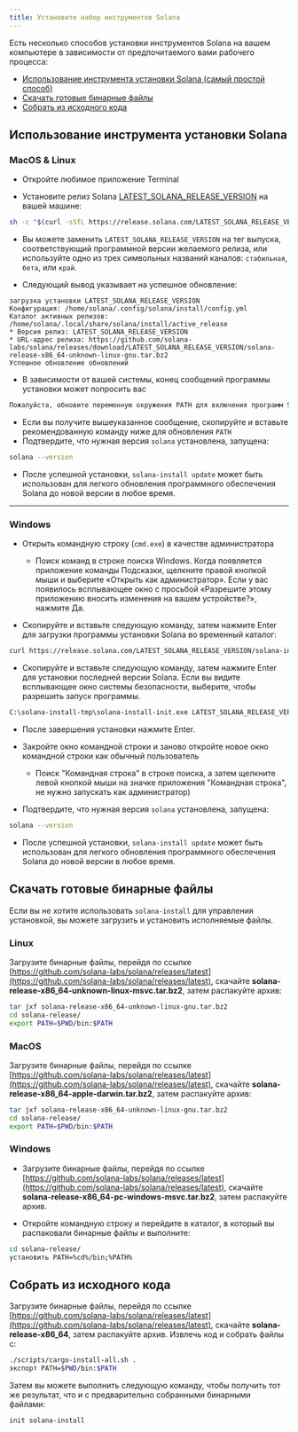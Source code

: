 ```yaml
---
title: Установите набор инструментов Solana
---
```


Есть несколько способов установки инструментов Solana на вашем компьютере в зависимости от предпочитаемого вами рабочего процесса:

- [Использование инструмента установки Solana (самый простой способ)](#use-solanas-install-tool)
- [Скачать готовые бинарные файлы](#download-prebuilt-binaries)
- [Собрать из исходного кода](#build-from-source)

## Использование инструмента установки Solana

### MacOS & Linux

- Откройте любимое приложение Terminal

- Установите релиз Solana [LATEST_SOLANA_RELEASE_VERSION](https://github.com/solana-labs/solana/releases/tag/LATEST_SOLANA_RELEASE_VERSION) на вашей машине:

```bash
sh -c "$(curl -sSfL https://release.solana.com/LATEST_SOLANA_RELEASE_VERSION/install)"
```

- Вы можете заменить `LATEST_SOLANA_RELEASE_VERSION` на тег выпуска, соответствующий программной версии желаемого релиза, или используйте одно из трех символьных названий каналов: `стабильная`, `бета`, или `край`.

- Следующий вывод указывает на успешное обновление:

```text
загрузка установки LATEST_SOLANA_RELEASE_VERSION
Конфигурация: /home/solana/.config/solana/install/config.yml
Каталог активных релизов: /home/solana/.local/share/solana/install/active_release
* Версия релиз: LATEST_SOLANA_RELEASE_VERSION
* URL-адрес релиза: https://github.com/solana-labs/solana/releases/download/LATEST_SOLANA_RELEASE_VERSION/solana-release-x86_64-unknown-linux-gnu.tar.bz2
Успешное обновление обновлений
```

- В зависимости от вашей системы, конец сообщений программы установки может попросить вас

```bash
Пожалуйста, обновите переменную окружения PATH для включения программ Solana:
```

- Если вы получите вышеуказанное сообщение, скопируйте и вставьте рекомендованную команду ниже для обновления `PATH`
- Подтвердите, что нужная версия `solana` установлена, запущена:

```bash
solana --version
```

- После успешной установки, `solana-install update` может быть использован для легкого обновления программного обеспечения Solana до новой версии в любое время.

---

### Windows

- Открыть командную строку (`cmd.exe`) в качестве администратора

  - Поиск команд в строке поиска Windows. Когда появляется приложение команды Подсказки, щелкните правой кнопкой мыши и выберите «Открыть как администратор». Если у вас появилось всплывающее окно с просьбой «Разрешите этому приложению вносить изменения на вашем устройстве?», нажмите Да.

- Скопируйте и вставьте следующую команду, затем нажмите Enter для загрузки программы установки Solana во временный каталог:

```bash
curl https://release.solana.com/LATEST_SOLANA_RELEASE_VERSION/solana-install-init-x86_64-pc-windows-msvc.exe --output C:\solana-install-tmp\solana-install-init.exe --create-dirs
```

- Скопируйте и вставьте следующую команду, затем нажмите Enter для установки последней версии Solana. Если вы видите всплывающее окно системы безопасности, выберите, чтобы разрешить запуск программы.

```bash
C:\solana-install-tmp\solana-install-init.exe LATEST_SOLANA_RELEASE_VERSION
```

- После завершения установки нажмите Enter.

- Закройте окно командной строки и заново откройте новое окно командной строки как обычный пользователь
  - Поиск "Командная строка" в строке поиска, а затем щелкните левой кнопкой мыши на значке приложения "Командная строка", не нужно запускать как администратор)
- Подтвердите, что нужная версия `solana` установлена, запущена:

```bash
solana --version
```

- После успешной установки, `solana-install update` может быть использован для легкого обновления программного обеспечения Solana до новой версии в любое время.

## Скачать готовые бинарные файлы

Если вы не хотите использовать `solana-install` для управления установкой, вы можете загрузить и установить исполняемые файлы.

### Linux

Загрузите бинарные файлы, перейдя по ссылке [https://github.com/solana-labs/solana/releases/latest](https://github.com/solana-labs/solana/releases/latest), скачайте **solana-release-x86_64-unknown-linux-msvc.tar.bz2**, затем распакуйте архив:

```bash
tar jxf solana-release-x86_64-unknown-linux-gnu.tar.bz2
cd solana-release/
export PATH=$PWD/bin:$PATH
```

### MacOS

Загрузите бинарные файлы, перейдя по ссылке [https://github.com/solana-labs/solana/releases/latest](https://github.com/solana-labs/solana/releases/latest), скачайте **solana-release-x86_64-apple-darwin.tar.bz2**, затем распакуйте архив:

```bash
tar jxf solana-release-x86_64-unknown-linux-gnu.tar.bz2
cd solana-release/
export PATH=$PWD/bin:$PATH
```

### Windows

- Загрузите бинарные файлы, перейдя по ссылке [https://github.com/solana-labs/solana/releases/latest](https://github.com/solana-labs/solana/releases/latest), скачайте **solana-release-x86_64-pc-windows-msvc.tar.bz2**, затем распакуйте архив.

- Откройте командную строку и перейдите в каталог, в который вы распаковали бинарные файлы и выполните:

```bash
cd solana-release/
установить PATH=%cd%/bin;%PATH%
```

## Собрать из исходного кода

Загрузите бинарные файлы, перейдя по ссылке [https://github.com/solana-labs/solana/releases/latest](https://github.com/solana-labs/solana/releases/latest), скачайте **solana-release-x86_64**, затем распакуйте архив. Извлечь код и собрать файлы с:

```bash
./scripts/cargo-install-all.sh .
экспорт PATH=$PWD/bin:$PATH
```

Затем вы можете выполнить следующую команду, чтобы получить тот же результат, что и с предварительно собранными бинарными файлами:

```bash
init solana-install
```
